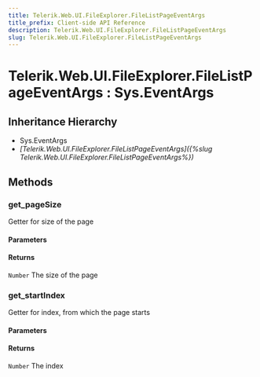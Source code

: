 ```yaml
---
title: Telerik.Web.UI.FileExplorer.FileListPageEventArgs
title_prefix: Client-side API Reference
description: Telerik.Web.UI.FileExplorer.FileListPageEventArgs
slug: Telerik.Web.UI.FileExplorer.FileListPageEventArgs
---
```


# Telerik.Web.UI.FileExplorer.FileListPageEventArgs : Sys.EventArgs 

## Inheritance Hierarchy

* Sys.EventArgs
* *[Telerik.Web.UI.FileExplorer.FileListPageEventArgs]({%slug Telerik.Web.UI.FileExplorer.FileListPageEventArgs%})*


## Methods

###  get_pageSize

Getter for size of the page

#### Parameters

#### Returns

`Number` The size of the page

### get_startIndex

Getter for index, from which the page starts

#### Parameters

#### Returns

`Number` The index




